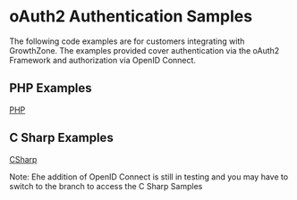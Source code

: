 # oAuth2 Authentication Samples

The following code examples are for customers integrating with GrowthZone. The examples provided cover authentication via the oAuth2 Framework and authorization via OpenID Connect. 

## PHP Examples

[PHP](PHP/)

## C Sharp Examples

[CSharp](CSharp/)

Note: Ehe addition of OpenID Connect is still in testing and you may have to switch to the branch to access the C Sharp Samples
